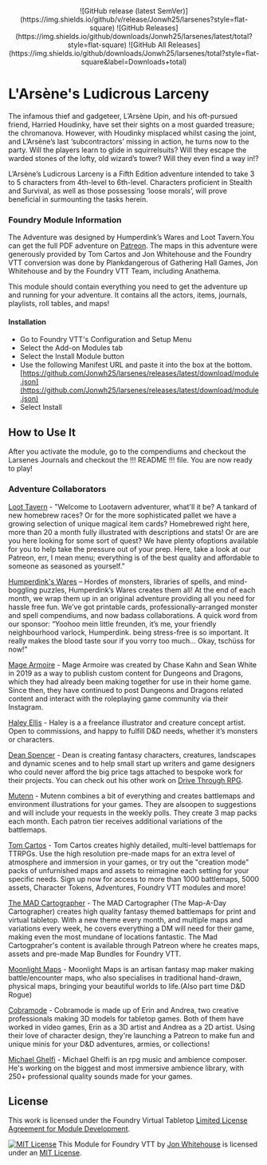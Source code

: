 <div class='wide'><center>
![GitHub release (latest SemVer)](https://img.shields.io/github/v/release/Jonwh25/larsenes?style=flat-square)
![GitHub Releases](https://img.shields.io/github/downloads/Jonwh25/larsenes/latest/total?style=flat-square)
![GitHub All Releases](https://img.shields.io/github/downloads/Jonwh25/larsenes/total?style=flat-square&label=Downloads+total)
</div></center>

# L'Arsène's Ludicrous Larceny 
The infamous thief and gadgeteer, L’Arsène Upin, and his oft-pursued friend, Harried Houdinky, have set their sights on a most guarded treasure; the chromanova. However, with Houdinky misplaced whilst casing the joint, and L’Arsène’s last ‘subcontractors’ missing in action, he turns now to the party. Will the players learn to glide in squirrelsuits? Will they escape the warded stones of the lofty, old wizard’s tower? Will they even find a way in!?

L’Arsène’s Ludicrous Larceny is a Fifth Edition adventure intended to take 3 to 5 characters from 4th-level to 6th-level. Characters proficient in Stealth and Survival, as well as those possessing ‘loose morals’, will prove beneficial in surmounting the tasks herein.

### Foundry Module Information
The Adventure was designed by Humperdink’s Wares and Loot Tavern.You can get the full PDF adventure on <a href="https://www.patreon.com/posts/39943717" target="_blank">Patreon</a>. The maps in this adventure were generously provided by Tom Cartos and Jon Whitehouse and the Foundry VTT conversion was done by Plankdangerous of Gathering Hall Games, Jon Whitehouse and by the Foundry VTT Team, including Anathema.

This module should contain everything you need to get the adventure up and running for your adventure. It contains all the actors, items, journals, playlists, roll tables, and maps!

#### Installation
- Go to Foundry VTT's Configuration and Setup Menu
- Select the Add-on Modules tab
- Select the Install Module button
- Use the following Manifest URL and paste it into the box at the bottom. [https://github.com/Jonwh25/larsenes/releases/latest/download/module.json](https://github.com/Jonwh25/larsenes/releases/latest/download/module.json)
- Select Install

## How to Use It
After you activate the module, go to the compendiums and checkout the Larsenes Journals and checkout the !!! README !!! file. You are now ready to play!

### Adventure Collaborators
<a href="https://www.patreon.com/LootTavern" target="_blank">Loot Tavern</a> - "Welcome to Lootavern adventurer, what'll it be? A tankard of new homebrew races? Or for the more sophisticated pallet we have a growing selection of unique magical item cards? Homebrewed right here, more than 20 a month fully illustrated with descriptions and stats! Or are are you here looking for some sort of quest? We have plenty ofoptions available for you to help take the pressure out of your prep. Here, take a look at our Patreon, err, I mean menu; everything is of the best quality and affordable to someone as seasoned as yourself."

<a href="https://www.patreon.com/humpswares" target="_blank">Humperdink's Wares</a> – Hordes of monsters, libraries of spells, and mind-boggling puzzles, Humperdink’s Wares creates them all! At the end of each month, we wrap them up in an original adventure providing all you need for hassle free fun. We’ve got printable cards, professionally-arranged monster and spell compendiums, and now badass collaborations. A quick word from our sponsor: “Yoohoo mein little freunden, it’s me, your friendly neighbourhood varlock, Humperdink. being stress-free is so important. It really makes the blood taste sour if you vorry too much… Okay, tschüss for now!”

<a href="https://www.instagram.com/mage_armoire/" target="_blank">Mage Armoire</a> - Mage Armoire was created by Chase Kahn and Sean White in 2019 as a way to publish custom content for Dungeons and Dragons, which they had already been making together for use in their home game. Since then, they have continued to post Dungeons and Dragons related content and interact with the roleplaying game community via their Instagram.

<a href="https://www.instagram.com/hellisillustration/" target="_blank">Haley Ellis</a> - Haley is a a freelance illustrator and creature concept artist. Open to commissions, and happy to fulfill D&D needs, whether it’s monsters or characters.

<a href="https://www.patreon.com/deanspencerart" target="_blank">Dean Spencer</a> - Dean is creating fantasy characters, creatures, landscapes and dynamic scenes and to help small start up writers and game designers who could never afford the big price tags attached to bespoke work for their projects. You can check out his other work on <a href="https://www.drivethrurpg.com/browse/pub/8135/Dean-Spencer-Art" target="_blank">Drive Through RPG</a>.

<a href="https://www.patreon.com/mutenn" target="_blank">Mutenn</a> - Mutenn combines a bit of everything and creates battlemaps and environment illustrations for your games. They are alsoopen to suggestions and will include your requests in the weekly polls. They create 3 map packs each month. Each patron tier receives additional variations of the battlemaps.

<a href="https://www.patreon.com/tomcartos" target="_blank">Tom Cartos</a>  - Tom Cartos creates highly detailed, multi-level battlemaps for TTRPGs. Use the high resolution pre-made maps for an extra level of atmosphere and immersion in your games, or try out the "creation mode" packs of unfurnished maps and assets to reimagine each setting for your specific needs. Sign up now for access to more than 1000 battlemaps, 5000 assets, Character Tokens, Adventures, Foundry VTT modules and more!

<a href="https://www.patreon.com/themadcartographer" target="_blank">The MAD Cartographer</a> - The MAD Cartographer (The Map-A-Day Cartographer) creates high quality fantasy themed battlemaps for print and virtual tabletop. With a new theme every month, and multiple maps and variations every week, he covers everything a DM will need for their game, making even the most mundane of locations fantastic. The Mad Cartogpraher's content is available through Patreon where he creates maps, assets and pre-made Map Bundles for Foundry VTT.

<a href="https://www.patreon.com/MoonlightMaps" target="_blank">Moonlight Maps</a> - Moonlight Maps is an artisan fantasy map maker making battle/encounter maps, who also specialises in traditional hand-drawn, physical maps, bringing your beautiful worlds to life.(Also part time D&D Rogue)

<a href="https://www.patreon.com/cobramode" target="_blank">Cobramode</a> - Cobramode is made up of Erin and Andrea, two creative professionals making 3D models for tabletop games. Both of them have worked in video games, Erin as a 3D artist and Andrea as a 2D artist. Using their love of character design, they're launching a Patreon to make fun and unique minis for your D&D adventures, armies, or collections! 

<a href="https://www.patreon.com/MichaelGhelfi" target="_blank">Michael Ghelfi</a> - Michael Ghelfi is an rpg music and ambience composer. He's working on the biggest and most immersive ambience library, with 250+ professional quality sounds made for your games. 

## License
This work is licensed under the Foundry Virtual Tabletop [Limited License Agreement for Module Development](https://foundryvtt.com/article/license/).

<a rel="license" href="https://spdx.org/licenses/MIT.html"><img alt="MIT License" style="border-width:0" src="https://upload.wikimedia.org/wikipedia/commons/thumb/f/f8/License_icon-mit-88x31-2.svg/88px-License_icon-mit-88x31-2.svg.png" /></a> This Module for Foundry VTT by <a xmlns:cc="http://creativecommons.org/ns#" href="https://github.com/Jonwh25/" property="cc:attributionName" rel="cc:attributionURL">Jon Whitehouse</a> is licensed under an <a rel="license" href="https://spdx.org/licenses/MIT.html"> MIT License</a>.
